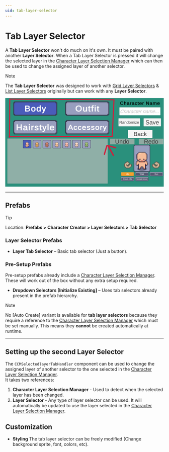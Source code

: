 ```yaml
---
uid: tab-layer-selector
---
```


# Tab Layer Selector

A **Tab Layer Selector** won't do much on it's own. It must be paired with another **Layer Selector**. When a Tab Layer Selector is pressed it will change the selected layer in the [Character Layer Selection Manager](xref:layer-selector-setup#character-layer-selection-manager) which can then be used to change the assigned layer of another selector.

> [!NOTE]
> The **Tab Layer Selector** was designed to work with [Grid Layer Selectors](xref:grid-layer-selector) & [List Layer Selectors](xref:grid-layer-selector) originally but can work with any **Layer Selector**.

![Tab Layer Selector](/images/tab-layer-selector.png)


---

## Prefabs

> [!TIP]
> Location: **Prefabs > Character Creator > Layer Selectors > Tab Selector**

### Layer Selector Prefabs
- **Layer Tab Selector** – Basic tab selector (Just a button).

### Pre-Setup Prefabs
Pre-setup prefabs already include a [Character Layer Selection Manager](xref:layer-selector-setup#character-layer-selection-manager).  
These will work out of the box without any extra setup required.

- **Dropdown Selectors [Initialize Existing]** – Uses tab selectors already present in the prefab hierarchy.  

> [!NOTE]
> No [Auto Create] variant is available for **tab layer selectors** because they require a reference to the [Character Layer Selection Manager](xref:layer-selector-setup#character-layer-selection-manager) which must be set manually. This means they **cannot** be created automatically at runtime.

---

## Setting up the second Layer Selector
The `CCMSelectedlayerTabHandler` component can be used to change the assigned layer of another selector to the one selected in the [Character Layer Selection Manager](xref:layer-selector-setup#character-layer-selection-manager).  
It takes two references:
1. **Character Layer Selection Manager** - Used to detect when the selected layer has been changed.
2. **Layer Selector** - Any type of layer selector can be used. It will automatically be updated to use the layer selected in the [Character Layer Selection Manager](xref:layer-selector-setup#character-layer-selection-manager).

## Customization

- **Styling** The tab layer selector can be freely modified (Change background sprite, font, colors, etc).